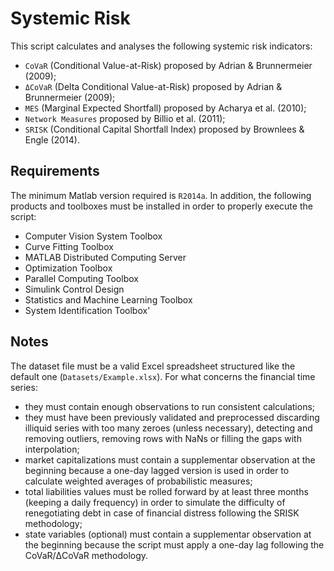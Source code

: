 # Systemic Risk

This script calculates and analyses the following systemic risk indicators:
* `CoVaR` (Conditional Value-at-Risk) proposed by Adrian & Brunnermeier (2009);
* `ΔCoVaR` (Delta Conditional Value-at-Risk) proposed by Adrian & Brunnermeier (2009);
* `MES` (Marginal Expected Shortfall) proposed by Acharya et al. (2010);
* `Network Measures` proposed by Billio et al. (2011);
* `SRISK` (Conditional Capital Shortfall Index) proposed by Brownlees & Engle (2014).

## Requirements

The minimum Matlab version required is `R2014a`. In addition, the following products and toolboxes must be installed in order to properly execute the script:
* Computer Vision System Toolbox
* Curve Fitting Toolbox
* MATLAB Distributed Computing Server
* Optimization Toolbox
* Parallel Computing Toolbox
* Simulink Control Design
* Statistics and Machine Learning Toolbox
* System Identification Toolbox'

## Notes

The dataset file must be a valid Excel spreadsheet structured like the default one (`Datasets/Example.xlsx`). For what concerns the financial time series:
* they must contain enough observations to run consistent calculations;
* they must have been previously validated and preprocessed discarding illiquid series with too many zeroes (unless necessary), detecting and removing outliers, removing rows with NaNs or filling the gaps with interpolation;
* market capitalizations must contain a supplementar observation at the beginning because a one-day lagged version is used in order to calculate weighted averages of probabilistic measures;
* total liabilities values must be rolled forward by at least three months (keeping a daily frequency) in order to simulate the difficulty of renegotiating debt in case of financial distress following the SRISK methodology;
* state variables (optional) must contain a supplementar observation at the beginning because the script must apply a one-day lag following the CoVaR/ΔCoVaR methodology.
